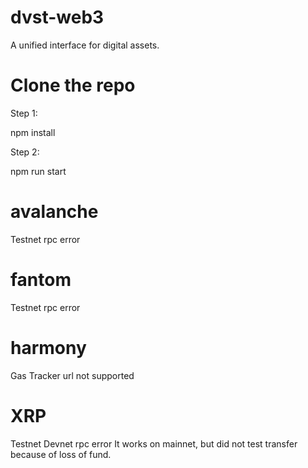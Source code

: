 # dvst-web3
A unified interface for digital assets.

# Clone the repo

Step 1:

npm install


Step 2:

npm run start

# avalanche
Testnet rpc error

# fantom
Testnet rpc error

# harmony
Gas Tracker url not supported

# XRP
Testnet Devnet rpc error
It works on mainnet, but did not test transfer because of loss of fund.